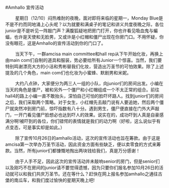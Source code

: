 #Amhallo 宣传活动

&nbsp;&nbsp;&nbsp;&nbsp;&nbsp;&nbsp;&nbsp;&nbsp;星期日（12/10）闷热难耐的夜晚，面对即将来临的星期一，Monday Blue是不是不约而同地涌上心头呢？以为就要和满桌子的笔记和讲义共度夜晚之际，各位junior是不是听见一阵敲门声？满腹狐疑地把房门打开，你也许看见吸血鬼与蝙蝠，也许是天使和无脸男，又或许是小红帽和僵尸出现在你房门口。不用怀疑，你没有眼花，这是Amhallo的宣传活动到你的门口了。

&nbsp;&nbsp;&nbsp;&nbsp;&nbsp;&nbsp;&nbsp;&nbsp;当天下午，一群amcisa main committee和hall rep从下午开始化妆，再换上由main com们自制的道具和服装，势必要给所有Junior一个惊喜。当然，我们要特别鸣谢漂亮大方的小洁和秀彬替我们化妆，营造出万圣节的可怕效果。除了上述提及的几个角色，main com们也化妆为小蜜蜂、默剧男和米妮。

&nbsp;&nbsp;&nbsp;&nbsp;&nbsp;&nbsp;&nbsp;&nbsp;大约八点钟，大家便分为两三人一组的小队，向junior们的房间出发。小编在当天的角色是僵尸，被和另外一个僵尸和小红帽组成一个不太正常的组合。前往hall4的路上小编一直不敢抬头，深怕自己可怕的脸吓坏路人。找到junior们的房间之后，我们采取两个策略。对于女生，小红帽先去敲门说有人要追她，然后两个僵尸就突然冲到房门前，惊吓指数有八十分。遇到男生，僵尸便直接在门外大声敲门，一开门看见僵尸脸想必也达到吓人的效果。说实在的，成功吓到人真是自豪感满分啊!被吓到的各位，你们错愕的表情就是我们的动力啊（好啦，这么说似乎有点变态，可是事实却是如此。）

&nbsp;&nbsp;&nbsp;&nbsp;&nbsp;&nbsp;&nbsp;&nbsp;除了宣传10月26日的amhallo活动，这次的宣传活动也旨在筹款。由于这是amcisa第一次举办万圣节活动，因此资金方面有些缺乏，便以卖零食的方式来筹款。当然，所有junior们都慷慨地掏出两块钱给我们，真是万分感谢！

&nbsp;&nbsp;&nbsp;&nbsp;&nbsp;&nbsp;&nbsp;&nbsp;由于人手不足，因此这次的宣传活动并未敲响senior的房门，但是senior们以及刚巧不在房间的junior请不要觉得遗憾，因为只要你们报名参加10月26日的活动就可以和我们共庆万圣节。还在等什么？赶快在网上报名参加amhallo之通往古堡的南瓜车，和我们度过愉快的星期天晚上吧!
